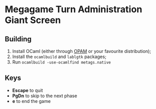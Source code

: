# Megagame Turn Administration Giant Screen

## Building

1. Install OCaml (either through [OPAM](http://opam.ocaml.org) or your favourite distribution);
2. Install the `ocamlbuild` and `lablgtk` packages;
3. Run `ocamlbuild -use-ocamlfind metags.native`

## Keys

* **Escape** to quit
* **PgDn** to skip to the next phase
* **e** to end the game

